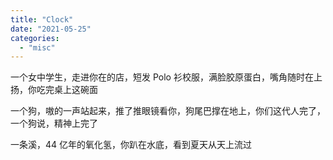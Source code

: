 ```yaml
---
title: "Clock"
date: "2021-05-25"
categories: 
  - "misc"
---
```


一个女中学生，走进你在的店，短发 Polo 衫校服，满脸胶原蛋白，嘴角随时在上扬，你吃完桌上这碗面

一个狗，嗷的一声站起来，推了推眼镜看你，狗尾巴撑在地上，你们这代人完了，一个狗说，精神上完了

一条溪，44 亿年的氧化氢，你趴在水底，看到夏天从天上流过
